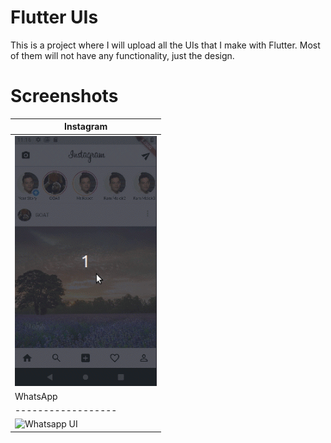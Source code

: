 # Flutter UIs
This is a project where I will upload all the UIs that I make with Flutter. Most of them will not have any functionality, just the design.

# Screenshots
| Instagram |
| ------------------ |
| <img src="./screenshots/instagram_ui.gif" height="400" alt="Instagram UI"/>  |
| WhatsApp |
| ------------------ |
| <img src="./screenshots/whatsapp_ui.gif" height="400" alt="Whatsapp UI"/>  |
